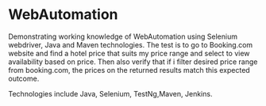 # WebAutomation
Demonstrating working knowledge of WebAutomation using Selenium webdriver, Java and Maven technologies.
The test is to go to Booking.com website and find a hotel price that suits my price range and select to view availability based on price.
Then also verify that if i filter desired price range from booking.com, the prices on the returned results match this expected outcome.

Technologies include Java, Selenium, TestNg,Maven, Jenkins.
